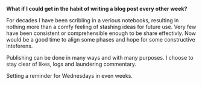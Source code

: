 **What if I could get in the habit of writing a blog post every other week?**

For decades I have been scribling in a verious notebooks, resulting in nothing more than a comfy feeling of stashing ideas for future use. Very few have been consistent or comprehensible enough to be share effectivly. Now would be a good time to align some phases and hope for some constructive inteferens.

Publishing can be done in many ways and with many purposes. I choose to stay clear of likes, logs and laundering commentary.  

Setting a reminder for Wednesdays in even weeks.
